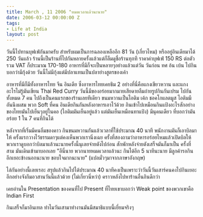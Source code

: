 ```yaml
---
title: March , 11 2006 "หมดเวลาแล้วนะนาย"
date: 2006-03-12 00:00:00 Z
tags:
- Life at India
layout: post
---
```


<div id="msgcns!1CF2EC57E79217F6!1126" class="bvMsg">
<div> วันนี้ไปทานบุฟเฟ่กันมาครับ สำหรับผมเป็นการฉลองเหลืออีก 81 วัน (เกี่ยวไหม) หรืออยู่อินเดียมาได้ 250 วันแล้ว
ร้านนี้เป็นร้านที่ไปกันหลายครั้งแล้วแต่ก็ลืมดูชื่อร้านทุกที ราคาค่าบุฟเฟ่ 150 RS ต่อตัว รวม VAT ก็ประมาณ 170-180
อาหารที่มีก็จะเป็นหลายๆอย่างแล้วแต่วัน วันก่อน ทศ อ้น เบ้น ไปกินบอกว่ามีกุ้งด้วย วันนี้ไม่มีกุ้งแต่มีปลาแทนเป็นปลาย่างสูตรของเค้า</div>
<!--more-->

อาหารที่มีก็มีทั้งอาหารไทย จีน อินเดีย ซึ่งอาหารไทยเคยชิม 2 อย่างที่นี่คือแกงเขียวหวาน และแกงอะไรไม่รู้มันเขียน Thai Red Curry
วันนี้มีของอร่อยมากมายเสียดายลืมถ่ายรูปกินกันเปรม ไปกันทั้งหมด 7 คน
ไปถึงเป็นคนแรกของร้านเลยทีเดียว ขนมหวานเป็นไอติม เค้ก ชอคโกแลตมูส ไอติมมีอันนึงผสม พวก Soft ที่คน
อินเดียกินกันหลังอาหารเอาไว้ด้วย กินเข้าไปเหมือนกินแป้งอะไรสักอย่างของไทยมันไปเย็นๆอยู่ในคอ (ไอติมมันเย็นอยู่แล้ว แต่มันเย็นเหมือนทาแป้ง) มีนุคนเดียว ที่บอกว่ามันอร่อย 1 ใน 7 คนที่กินได้

หลังจากที่เริ่มมีคนอิ่มของคาว กินขนมหวานกันแล้วเวลาที่ใช้ประมาณ 40 นาที  พนักงานมันก็เอาบิลมาให้
ครั้งแรกวางไว้ธรรมดาๆแต่คงเห็นพวกเรานิ่งเฉย
ครั้งที่สองถามว่าอาหารอร่อยไหมแล้วเปิดบิลให้พวกเราดูบอกว่าบิลมาแล้วนะนายครั้งนี้นุเลยจ่ายตังไปก่อน
สักพักหลังจ่ายตังเสร็จมันก็มาเป็น ครั้งที่สาม มันเดินเข้ามาบอกเลย "อีนี่นาย พวกนายหมดเวลาแล้วนะ กินได้อีก 5 นาทีนะนาย มีลูกค้ารอกินอีกเยอะข้างนอกนะนาย ขอบใจมากนะนาย" (แปลมั่วๆมาจากภาษาอังกฤษ)

ไล่กันอย่างนี้เลยเรอะ สรุปแล้วกินไปได้ประมาณ 40 นาทีคงเป็นเพราะว่าวันนี้วันเสาร์คนคงไปกินเยอะ อีกอย่างจังกึมอวสานวันนี้แล้วด้วย (ไม่เกี่ยวนี่หว่า) คราวหลังไปหาร้านอื่นกินดีกว่า

เคยอ่านใน Presentation ของคนที่ไป Present ที่ไทยเขาบอกว่า Weak point ของพวกเขาคือ Indian First

กินเสร็จก็มาอินเทล ทำไมวันเสามาทำงานมันมีสมาธิแบบนี้เยี่ยมจริงๆ

</div>
&nbsp;

&nbsp;